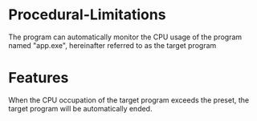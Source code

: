# Procedural-Limitations

The program can automatically monitor the CPU usage of the program named "app.exe", hereinafter referred to as the target program

# Features

When the CPU occupation of the target program exceeds the preset, the target program will be automatically ended.